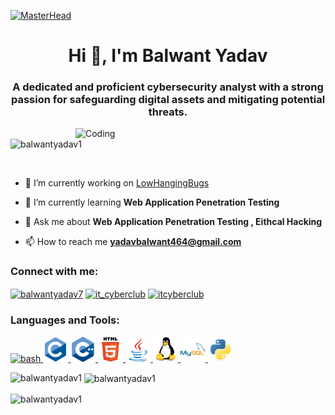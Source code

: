 [![MasterHead](https://media.tenor.com/zzntm2_9B3gAAAAC/hacker.gif)](https://rishavchanda.io)
<h1 align="center">Hi 👋, I'm Balwant Yadav</h1>
<h3 align="center">A dedicated and proficient cybersecurity analyst with a strong passion for safeguarding digital assets and mitigating potential threats.</h3>
<img align="right" alt="Coding" width="400" src="https://media.tenor.com/rePDfDWO3XoAAAAd/hacking.gif">

<p align="left"> <img src="https://komarev.com/ghpvc/?username=balwantyadav1&label=Profile%20views&color=0e75b6&style=flat" alt="balwantyadav1" /> </p>

<p align="left"> <a href="https://twitter.com/" target="blank"><img src="https://img.shields.io/twitter/follow/?logo=twitter&style=for-the-badge" alt="" /></a> </p>

- 🔭 I’m currently working on [LowHangingBugs](https://github.com/balwantyadav1/LowHangingBugs.git)

- 🌱 I’m currently learning **Web Application Penetration Testing**

- 💬 Ask me about **Web Application Penetration Testing , Eithcal Hacking**

- 📫 How to reach me **yadavbalwant464@gmail.com**

<h3 align="left">Connect with me:</h3>
<p align="left">
<a href="https://linkedin.com/in/balwantyadav7" target="blank"><img align="center" src="https://raw.githubusercontent.com/rahuldkjain/github-profile-readme-generator/master/src/images/icons/Social/linked-in-alt.svg" alt="balwantyadav7" height="30" width="40" /></a>
<a href="https://instagram.com/it_cyberclub" target="blank"><img align="center" src="https://raw.githubusercontent.com/rahuldkjain/github-profile-readme-generator/master/src/images/icons/Social/instagram.svg" alt="it_cyberclub" height="30" width="40" /></a>
<a href="https://www.youtube.com/c/itcyberclub" target="blank"><img align="center" src="https://raw.githubusercontent.com/rahuldkjain/github-profile-readme-generator/master/src/images/icons/Social/youtube.svg" alt="itcyberclub" height="30" width="40" /></a>
</p>

<h3 align="left">Languages and Tools:</h3>
<p align="left"> <a href="https://www.gnu.org/software/bash/" target="_blank" rel="noreferrer"> <img src="https://www.vectorlogo.zone/logos/gnu_bash/gnu_bash-icon.svg" alt="bash" width="40" height="40"/> </a> <a href="https://www.cprogramming.com/" target="_blank" rel="noreferrer"> <img src="https://raw.githubusercontent.com/devicons/devicon/master/icons/c/c-original.svg" alt="c" width="40" height="40"/> </a> <a href="https://www.w3schools.com/cpp/" target="_blank" rel="noreferrer"> <img src="https://raw.githubusercontent.com/devicons/devicon/master/icons/cplusplus/cplusplus-original.svg" alt="cplusplus" width="40" height="40"/> </a> <a href="https://www.w3.org/html/" target="_blank" rel="noreferrer"> <img src="https://raw.githubusercontent.com/devicons/devicon/master/icons/html5/html5-original-wordmark.svg" alt="html5" width="40" height="40"/> </a> <a href="https://www.java.com" target="_blank" rel="noreferrer"> <img src="https://raw.githubusercontent.com/devicons/devicon/master/icons/java/java-original.svg" alt="java" width="40" height="40"/> </a> <a href="https://www.linux.org/" target="_blank" rel="noreferrer"> <img src="https://raw.githubusercontent.com/devicons/devicon/master/icons/linux/linux-original.svg" alt="linux" width="40" height="40"/> </a> <a href="https://www.mysql.com/" target="_blank" rel="noreferrer"> <img src="https://raw.githubusercontent.com/devicons/devicon/master/icons/mysql/mysql-original-wordmark.svg" alt="mysql" width="40" height="40"/> </a> <a href="https://www.python.org" target="_blank" rel="noreferrer"> <img src="https://raw.githubusercontent.com/devicons/devicon/master/icons/python/python-original.svg" alt="python" width="40" height="40"/> </a> </p>

<p><img align="left" src="https://github-readme-stats.vercel.app/api/top-langs?username=balwantyadav1&show_icons=true&locale=en&layout=compact" alt="balwantyadav1" /></p>

<p>&nbsp;<img align="center" src="https://github-readme-stats.vercel.app/api?username=balwantyadav1&show_icons=true&locale=en" alt="balwantyadav1" /></p>

<p><img align="center" src="https://github-readme-streak-stats.herokuapp.com/?user=balwantyadav1&" alt="balwantyadav1" /></p>
